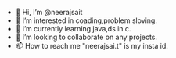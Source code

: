 - 👋 Hi, I’m @neerajsait
- 👀 I’m interested in coading,problem sloving.
- 🌱 I’m currently learning java,ds in c.
- 💞️ I’m looking to collaborate on any projects.
- 📫 How to reach me "neerajsai.t" is my insta id.

<!---
neerajsait/neerajsait is a ✨ special ✨ repository because its `README.md` (this file) appears on your GitHub profile.
You can click the Preview link to take a look at your changes.
--->
